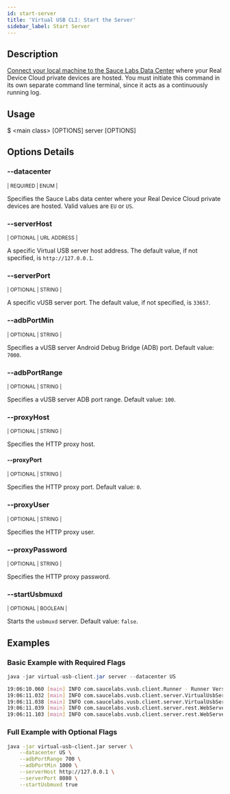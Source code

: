 ```yaml
---
id: start-server
title: 'Virtual USB CLI: Start the Server'
sidebar_label: Start Server
---
```


## Description

[Connect your local machine to the Sauce Labs Data Center](/mobile-apps/features/virtual-usb#start-server) where your Real Device Cloud private devices are hosted. You must initiate this command in its own separate command line terminal, since it acts as a continuously running log.

## Usage

<span className="cli">$ &lt;main class&gt; [OPTIONS] server [OPTIONS]</span>

## Options Details

### <span className="cli">--datacenter</span>

<div className="cli-desc">
<p><small>| REQUIRED | ENUM |</small></p>

Specifies the Sauce Labs data center where your Real Device Cloud private devices are hosted. Valid values are `EU` or `US`.

</div>

### <span className="cli">--serverHost</span>

<div className="cli-desc">
<p><small>| OPTIONAL | URL ADDRESS |</small></p>

A specific Virtual USB server host address. The default value, if not specified, is `http://127.0.0.1`.

</div>

### <span className="cli">--serverPort</span>

<div className="cli-desc">
<p><small>| OPTIONAL | STRING |</small></p>

A specific vUSB server port. The default value, if not specified, is `33657`.

</div>

### <span className="cli">--adbPortMin</span>

<div className="cli-desc">
<p><small>| OPTIONAL | STRING |</small></p>

Specifies a vUSB server Android Debug Bridge (ADB) port. Default value: `7000`.

 </div>

### <span className="cli">--adbPortRange</span>

<div className="cli-desc">
<p><small>| OPTIONAL | STRING |</small></p>

Specifies a vUSB server ADB port range. Default value: `100`.

</div>

### <span className="cli">--proxyHost</span>

<div className="cli-desc">
<p><small>| OPTIONAL | STRING |</small></p>

Specifies the HTTP proxy host.

</div>

#### <span className="cli">--proxyPort</span>

<div className="cli-desc">
<p><small>| OPTIONAL | STRING |</small></p>

Specifies the HTTP proxy port. Default value: `0`.

</div>

### <span className="cli">--proxyUser</span>

<div className="cli-desc">
<p><small>| OPTIONAL | STRING |</small></p>

Specifies the HTTP proxy user.

</div>

### <span className="cli">--proxyPassword</span>

<div className="cli-desc">
<p><small>| OPTIONAL | STRING |</small></p>

Specifies the HTTP proxy password.

</div>

### <span className="cli">--startUsbmuxd</span>

<div className="cli-desc">
<p><small>| OPTIONAL | BOOLEAN |</small></p>

Starts the `usbmuxd` server. Default value: `false`.

</div>

## Examples

### Basic Example with Required Flags

```java title="Start Server Request"
java -jar virtual-usb-client.jar server --datacenter US
```

```bash title="Sample Response"
19:06:10.060 [main] INFO com.saucelabs.vusb.client.Runner - Runner Version 2.0.0
19:06:11.032 [main] INFO com.saucelabs.vusb.client.server.VirtualUsbServer - Initializing vUSB-Server...
19:06:11.038 [main] INFO com.saucelabs.vusb.client.server.VirtualUsbServer - vUSB-Server initialized
19:06:11.039 [main] INFO com.saucelabs.vusb.client.server.rest.WebServer - Starting Virtual USB server on port 33657.
19:06:11.103 [main] INFO com.saucelabs.vusb.client.server.rest.WebServer - Virtual USB server is up.
```

### Full Example with Optional Flags

```bash
java -jar virtual-usb-client.jar server \
    --datacenter US \
    --adbPortRange 700 \
    --adbPortMin 1000 \
    --serverHost http://127.0.0.1 \
    --serverPort 8080 \
    --startUsbmuxd true
```

